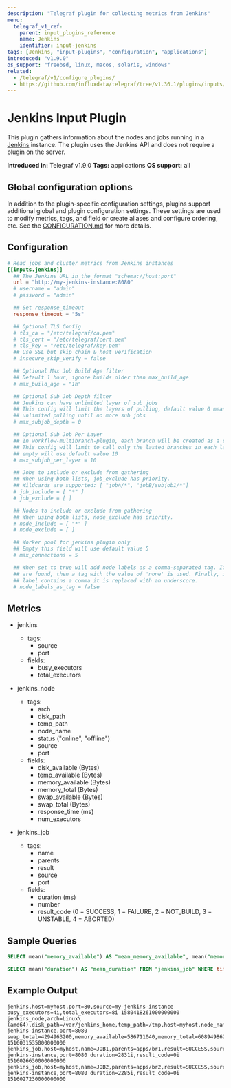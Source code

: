 ```yaml
---
description: "Telegraf plugin for collecting metrics from Jenkins"
menu:
  telegraf_v1_ref:
    parent: input_plugins_reference
    name: Jenkins
    identifier: input-jenkins
tags: [Jenkins, "input-plugins", "configuration", "applications"]
introduced: "v1.9.0"
os_support: "freebsd, linux, macos, solaris, windows"
related:
  - /telegraf/v1/configure_plugins/
  - https://github.com/influxdata/telegraf/tree/v1.36.1/plugins/inputs/jenkins/README.md, Jenkins Plugin Source
---
```


# Jenkins Input Plugin

This plugin gathers information about the nodes and jobs running in a
[Jenkins](https://www.jenkins.io/) instance. The plugin uses the Jenkins API and does not
require a plugin on the server.

**Introduced in:** Telegraf v1.9.0
**Tags:** applications
**OS support:** all

[jenkins]: https://www.jenkins.io/

## Global configuration options <!-- @/docs/includes/plugin_config.md -->

In addition to the plugin-specific configuration settings, plugins support
additional global and plugin configuration settings. These settings are used to
modify metrics, tags, and field or create aliases and configure ordering, etc.
See the [CONFIGURATION.md](/telegraf/v1/configuration/#plugins) for more details.

[CONFIGURATION.md]: ../../../docs/CONFIGURATION.md#plugins

## Configuration

```toml @sample.conf
# Read jobs and cluster metrics from Jenkins instances
[[inputs.jenkins]]
  ## The Jenkins URL in the format "schema://host:port"
  url = "http://my-jenkins-instance:8080"
  # username = "admin"
  # password = "admin"

  ## Set response_timeout
  response_timeout = "5s"

  ## Optional TLS Config
  # tls_ca = "/etc/telegraf/ca.pem"
  # tls_cert = "/etc/telegraf/cert.pem"
  # tls_key = "/etc/telegraf/key.pem"
  ## Use SSL but skip chain & host verification
  # insecure_skip_verify = false

  ## Optional Max Job Build Age filter
  ## Default 1 hour, ignore builds older than max_build_age
  # max_build_age = "1h"

  ## Optional Sub Job Depth filter
  ## Jenkins can have unlimited layer of sub jobs
  ## This config will limit the layers of pulling, default value 0 means
  ## unlimited pulling until no more sub jobs
  # max_subjob_depth = 0

  ## Optional Sub Job Per Layer
  ## In workflow-multibranch-plugin, each branch will be created as a sub job.
  ## This config will limit to call only the lasted branches in each layer,
  ## empty will use default value 10
  # max_subjob_per_layer = 10

  ## Jobs to include or exclude from gathering
  ## When using both lists, job_exclude has priority.
  ## Wildcards are supported: [ "jobA/*", "jobB/subjob1/*"]
  # job_include = [ "*" ]
  # job_exclude = [ ]

  ## Nodes to include or exclude from gathering
  ## When using both lists, node_exclude has priority.
  # node_include = [ "*" ]
  # node_exclude = [ ]

  ## Worker pool for jenkins plugin only
  ## Empty this field will use default value 5
  # max_connections = 5

  ## When set to true will add node labels as a comma-separated tag. If none,
  ## are found, then a tag with the value of 'none' is used. Finally, if a
  ## label contains a comma it is replaced with an underscore.
  # node_labels_as_tag = false
```

## Metrics

- jenkins
  - tags:
    - source
    - port
  - fields:
    - busy_executors
    - total_executors

- jenkins_node
  - tags:
    - arch
    - disk_path
    - temp_path
    - node_name
    - status ("online", "offline")
    - source
    - port
  - fields:
    - disk_available (Bytes)
    - temp_available (Bytes)
    - memory_available (Bytes)
    - memory_total (Bytes)
    - swap_available (Bytes)
    - swap_total (Bytes)
    - response_time (ms)
    - num_executors

- jenkins_job
  - tags:
    - name
    - parents
    - result
    - source
    - port
  - fields:
    - duration (ms)
    - number
    - result_code (0 = SUCCESS, 1 = FAILURE, 2 = NOT_BUILD, 3 = UNSTABLE, 4 = ABORTED)

## Sample Queries

```sql
SELECT mean("memory_available") AS "mean_memory_available", mean("memory_total") AS "mean_memory_total", mean("temp_available") AS "mean_temp_available" FROM "jenkins_node" WHERE time > now() - 15m GROUP BY time(:interval:) FILL(null)
```

```sql
SELECT mean("duration") AS "mean_duration" FROM "jenkins_job" WHERE time > now() - 24h GROUP BY time(:interval:) FILL(null)
```

## Example Output

```text
jenkins,host=myhost,port=80,source=my-jenkins-instance busy_executors=4i,total_executors=8i 1580418261000000000
jenkins_node,arch=Linux\ (amd64),disk_path=/var/jenkins_home,temp_path=/tmp,host=myhost,node_name=master,source=my-jenkins-instance,port=8080 swap_total=4294963200,memory_available=586711040,memory_total=6089498624,status=online,response_time=1000i,disk_available=152392036352,temp_available=152392036352,swap_available=3503263744,num_executors=2i 1516031535000000000
jenkins_job,host=myhost,name=JOB1,parents=apps/br1,result=SUCCESS,source=my-jenkins-instance,port=8080 duration=2831i,result_code=0i 1516026630000000000
jenkins_job,host=myhost,name=JOB2,parents=apps/br2,result=SUCCESS,source=my-jenkins-instance,port=8080 duration=2285i,result_code=0i 1516027230000000000
```
